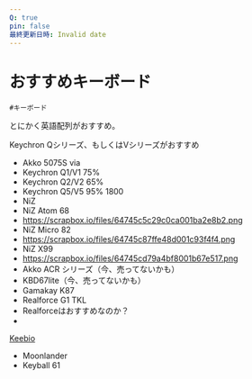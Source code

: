 ```yaml
---
Q: true
pin: false
最終更新日時: Invalid date
---
```

# おすすめキーボード

`#キーボード`

とにかく英語配列がおすすめ。

Keychron Qシリーズ、もしくはVシリーズがおすすめ

- Akko 5075S via  
- Keychron Q1/V1 75%  
- Keychron Q2/V2 65%  
- Keychron Q5/V5 95% 1800  
- NiZ  
- NiZ Atom 68  
- https://scrapbox.io/files/64745c5c29c0ca001ba2e8b2.png  
- NiZ Micro 82  
- https://scrapbox.io/files/64745c87ffe48d001c93f4f4.png  
- NiZ X99  
- https://scrapbox.io/files/64745cd79a4bf8001b67e517.png  
- Akko ACR シリーズ（今、売ってないかも）  
- KBD67lite（今、売ってないかも）  
- Gamakay K87  
- Realforce G1 TKL  
- Realforceはおすすめなのか？  
-  
[Keebio](https://www.notion.soIris)  
- Moonlander  
- Keyball 61